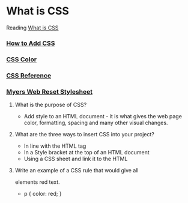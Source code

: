 # What is CSS
  Reading [What is CSS](https://developer.mozilla.org/en-US/docs/Learn/CSS/First_steps/What_is_CSS)

### [How to Add CSS](https://www.w3schools.com/css/css_howto.asp)

### [CSS Color](https://www.w3schools.com/cssref/pr_text_color.php)

### [CSS Reference](https://developer.mozilla.org/en-US/docs/Web/CSS/Reference)

### [Myers Web Reset Stylesheet](https://meyerweb.com/eric/tools/css/reset/)

1. What is the purpose of CSS?
    * Add style to an HTML document - it is what gives the web page color, formatting, spacing and many other visual changes. 

2. What are the three ways to insert CSS into your project?
    * In line with the HTML tag
    * In a Style bracket at the top of an HTML document
    * Using a CSS sheet and link it to the HTML 

3. Write an example of a CSS rule that would give all <p> elements red text.
    * p {
  color: red;
}